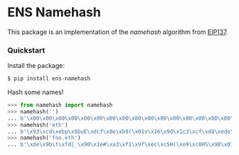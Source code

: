 # ENS Namehash

This package is an implementation of the *namehash* algorithm from
[EIP137](https://github.com/ethereum/EIPs/issues/137).

### Quickstart

Install the package:

```bash
$ pip install ens-namehash
```

Hash some names!


```python
>>> from namehash import namehash
>>> namehash('')
... b'\x00\x00\x00\x00\x00\x00\x00\x00\x00\x00\x00\x00\x00\x00\x00\x00\x00\x00\x00\x00\x00\x00\x00\x00\x00\x00\x00\x00\x00\x00\x00\x00'
>>> namehash('eth')
... b'\x93\xcd\xebp\x8buE\xdcf\x8e\xb9(\x01v\x16\x9d\x1c3\xcf\xd8\xedo\x04i\n\x0b\xcc\x88\xa9?\xc4\xae'
>>> namehash('foo.eth')
... b'\xde\x9b\t\xfd|_\x90\x1e#\xa3\xf1\x9f\xec\xc5H(\xe9\xc8HS\x98\x01\xe8e\x91\xbd\x98\x01\xb0\x19\xf8O'
```
